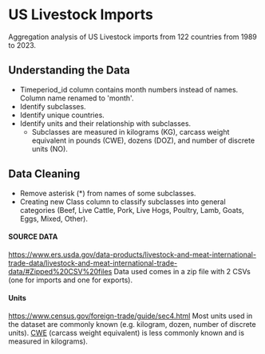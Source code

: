 # US Livestock Imports
Aggregation analysis of US Livestock imports from 122 countries from 1989 to 2023.

## Understanding the Data
 - Timeperiod_id column contains month numbers instead of names. Column name renamed to 'month'.
 - Identify subclasses.
 - Identify unique countries.
 - Identify units and their relationship with subclasses. 
    - Subclasses are measured in kilograms (KG), carcass weight equivalent in pounds (CWE), dozens (DOZ), and number of discrete units (NO).

## Data Cleaning
 - Remove asterisk (*) from names of some subclasses.
 - Creating new Class column to classify subclasses into general categories (Beef, Live Cattle, Pork, Live Hogs, Poultry, Lamb, Goats, Eggs, Mixed, Other).
   
#### SOURCE DATA
https://www.ers.usda.gov/data-products/livestock-and-meat-international-trade-data/livestock-and-meat-international-trade-data/#Zipped%20CSV%20files
Data used comes in a zip file with 2 CSVs (one for imports and one for exports).

#### Units
https://www.census.gov/foreign-trade/guide/sec4.html
Most units used in the dataset are commonly known (e.g. kilogram, dozen, number of discrete units). [CWE]([url](https://www.ers.usda.gov/data-products/food-availability-per-capita-data-system/glossary/#:~:text=2%2C150.42%20cubic%20inches.-,Carcass%2Dweight%20equivalent%20(CWE),weight%20may%20or%20may%20not)) (carcass weight equivalent) is less commonly known and is measured in kilograms).
